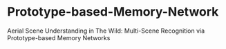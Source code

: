 # Prototype-based-Memory-Network
Aerial Scene Understanding in The Wild: Multi-Scene Recognition via Prototype-based Memory Networks
